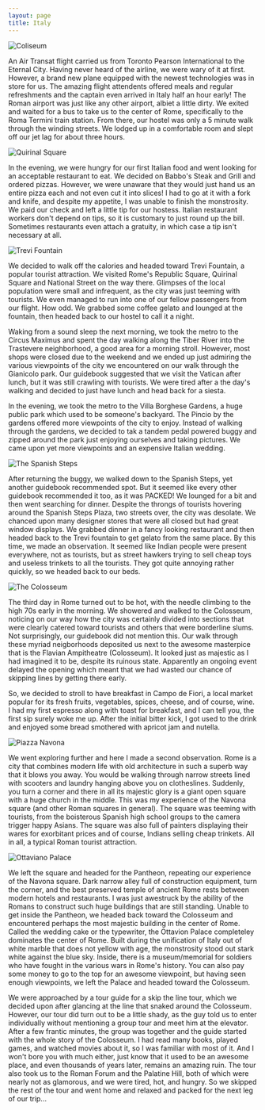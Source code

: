 ```yaml
---
layout: page
title: Italy
---
```


![Coliseum](http://web.cse.ohio-state.edu/~grewali/images/Photos/PANO.jpg "Coliseum")

An Air Transat flight carried us from Toronto Pearson International to the Eternal City. Having never heard of the airline, we were wary of it at first. However, a brand new plane equipped with the newest technologies was in store for us. The amazing flight attendents offered meals and regular refreshments and the captain even arrived in Italy half an hour early! The Roman airport was just like any other airport, albiet a little dirty. We exited and waited for a bus to take us to the center of Rome, specifically to the Roma Termini train station. From there, our hostel was only a 5 minute walk through the winding streets. We lodged up in a comfortable room and slept off our jet lag for about three hours.

![Quirinal Square](https://lh6.googleusercontent.com/-dYzR0xImUaM/UeFcLCtIbLI/AAAAAAAAGTU/2oihy6RQPlA/DSC01681.JPG "Quirinal Square") 

In the evening, we were hungry for our first Italian food and went looking for an acceptable restaurant to eat. We decided on Babbo's Steak and Grill and ordered pizzas. However, we were unaware that they would just hand us an entire pizza each and not even cut it into slices! I had to go at it with a fork and knife, and despite my appetite, I was unable to finish the monstrosity. We paid our check and left a little tip for our hostess. Italian restaurant workers don't depend on tips, so it is customary to just round up the bill. Sometimes restaurants even attach a gratuity, in which case a tip isn't necessary at all.

![Trevi Fountain](https://lh5.googleusercontent.com/-azdtMB1gNRo/UeFcMMuLAWI/AAAAAAAAGTg/AEYJdGQ0bc4/IMG_2637.JPG "Trevi Fountain") 

We decided to walk off the calories and headed toward Trevi Fountain, a popular tourist attraction. We visited Rome's Republic Square, Quirinal Square and National Street on the way there. Glimpses of the local population were small and infrequent, as the city was just teeming with tourists. We even managed to run into one of our fellow passengers from our flight. How odd. We grabbed some coffee gelato and lounged at the fountain, then headed back to our hostel to call it a night. 

Waking from a sound sleep the next morning, we took the metro to the Circus Maximus and spent the day walking along the Tiber River into the Trastevere neighborhood, a good area for a morning stroll. However, most shops were closed due to the weekend and we ended up just admiring the various viewpoints of the city we encountered on our walk through the Gianicolo park. Our guidebook suggested that we visit the Vatican after lunch, but it was still crawling with tourists. We were tired after a the day's walking and decided to just have lunch and head back for a siesta.

In the evening, we took the metro to the Villa Borghese Gardens, a huge public park which used to be someone's backyard. The Pincio by the gardens offered more viewpoints of the city to enjoy. Instead of walking through the gardens, we decided to tak a tandem pedal powered buggy and zipped around the park just enjoying ourselves and taking pictures. We came upon yet more viewpoints and an expensive Italian wedding.

![The Spanish Steps](https://lh3.googleusercontent.com/-L5loClJWAiU/UeFcQhH7ShI/AAAAAAAAGVA/UCslrzyBSz0/IMG_2930.JPG "Spanish Steps") 

After returning the buggy, we walked down to the Spanish Steps, yet another guidebook recommended spot. But it seemed like every other guidebook recommended it too, as it was PACKED! We lounged for a bit and then went searching for dinner. Despite the throngs of tourists hovering around the Spanish Steps Plaza, two streets over, the city was desolate. We chanced upon many designer stores that were all closed but had great window displays. We grabbed dinner in a fancy looking restaurant and then headed back to the Trevi fountain to get gelato from the same place. By this time, we made an observation. It seemed like Indian people were present everywhere, not as tourists, but as street hawkers trying to sell cheap toys and useless trinkets to all the tourists. They got quite annoying rather quickly, so we headed back to our beds.

![The Colosseum](https://lh5.googleusercontent.com/-nwyDzHT3Vc0/UeFcR6EImYI/AAAAAAAAGVQ/OPIXamCmPGU/IMG_3007.JPG "Colosseum") 

The third day in Rome turned out to be hot, with the needle climbing to the high 70s early in the morning. We showered and walked to the Colosseum, noticing on our way how the city was certainly divided into sections that were clearly catered toward tourists and others that were borderline slums. Not surprisingly, our guidebook did not mention this. Our walk through these myriad neigborhoods deposited us next to the awesome masterpice that is the Flavian Ampitheatre (Colosseum). It looked just as majestic as I had imagined it to be, despite its ruinous state. Apparently an ongoing event delayed the opening which meant that we had wasted our chance of skipping lines by getting there early.

So, we decided to stroll to have breakfast in Campo de Fiori, a local market popular for its fresh fruits, vegetables, spices, cheese, and of course, wine. I had my first espresso along with toast for breakfast, and I can tell you, the first sip surely woke me up. After the initial bitter kick, I got used to the drink and enjoyed some bread smothered with apricot jam and nutella.

![Piazza Navona](https://lh3.googleusercontent.com/-beUujIkt3zE/UeFcTl7vSQI/AAAAAAAAGO8/GSHsBgbdlwQ/IMG_3102.JPG "Piazza Navona") 

We went exploring further and here I made a second observation. Rome is a city that combines modern life with old architecture in such a superb way that it blows you away. You would be walking through narrow streets lined with scooters and laundry hanging above you on clotheslines. Suddenly, you turn a corner and there in all its majestic glory is a giant open square with a huge church in the middle. This was my experience of the Navona square (and other Roman squares in general). The square was teeming with tourists, from the boisterous Spanish high school groups to the camera trigger happy Asians. The square was also full of painters displaying their wares for exorbitant prices and of course, Indians selling cheap trinkets. All in all, a typical Roman tourist attraction.

![Ottaviano Palace](https://lh6.googleusercontent.com/-j9rKh4s4rAw/UeFcVezHv8I/AAAAAAAAGPg/_RIiG2jEZAM/IMG_3030.JPG "This huge monstrosity is the Ottaviano Palace. Dominates the ancient Roman area completely.") 

We left the square and headed for the Pantheon, repeating our experience of the Navona square. Dark narrow alley full of construction equipment, turn the corner, and the best preserved temple of ancient Rome rests between modern hotels and restaurants. I was just awestruck by the ability of the Romans to construct such huge buildings that are still standing. Unable to get inside the Pantheon, we headed back toward the Colosseum and encountered perhaps the most majestic building in the center of Rome. Called the wedding cake or the typewriter, the Ottavion Palace completeley dominates the center of Rome. Built during the unification of Italy out of white marble that does not yellow with age, the monstrosity stood out stark white against the blue sky. Inside, there is a museum/memorial for soldiers who have fought in the various wars in Rome's history. You can also pay some money to go to the top for an awesome viewpoint, but having seen enough viewpoints, we left the Palace and headed toward the Colosseum.

We were approached by a tour guide for a skip the line tour, which we decided upon after glancing at the line that snaked around the Colosseum. However, our tour did turn out to be a little shady, as the guy told us to enter individually without mentioning a group tour and meet him at the elevator. After a few frantic minutes, the group was together and the guide started with the whole story of the Colosseum. I had read many books, played games, and watched movies about it, so I was familiar with most of it. And I won't bore you with much either, just know that it used to be an awesome place, and even thousands of years later, remains an amazing ruin. The tour also took us to the Roman Forum and the Palatine Hill, both of which were nearly not as glamorous, and we were tired, hot, and hungry. So we skipped the rest of the tour and went home and relaxed and packed for the next leg of our trip... 